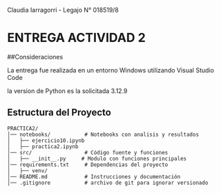 Claudia Iarragorri - Legajo N° 018519/8

# ENTREGA ACTIVIDAD 2


##Consideraciones

La entrega fue realizada en un entorno Windows utilizando Visual Studio Code


la version de Python es la solicitada 3.12.9

## Estructura del Proyecto
```
PRACTICA2/
│── notebooks/           # Notebooks con analisis y resultados
│   ├── ejercicio10.ipynb
│   ├── practica2.ipynb
│── src/                 # Código fuente y funciones
│   ├── __init__.py     # Modulo con funciones principales
│── requirements.txt     # Dependencias del proyecto
│   ├── venv/
│── README.md            # Instrucciones y documentación
│── .gitignore           # archivo de git para ignorar versionado
```